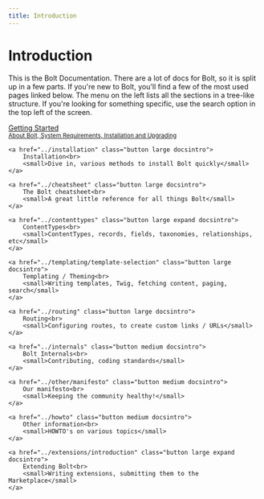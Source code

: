 ```yaml
---
title: Introduction
---
```

Introduction
============

This is the Bolt Documentation. There are a lot of docs for Bolt, so it is
split up in a few parts. If you're new to Bolt, you'll find a few of the most
used pages linked below. The menu on the left lists all the sections in a
tree-like structure. If you're looking for something specific, use the search
option in the top left of the screen.

<div class="docsintro">
    <a href="about" class="button large expand docsintro">
        Getting Started<br>
        <small>About Bolt, System Requirements, Installation and Upgrading</small>
    </a>

    <a href="../installation" class="button large docsintro">
        Installation<br>
        <small>Dive in, various methods to install Bolt quickly</small>
    </a>

    <a href="../cheatsheet" class="button large docsintro">
        The Bolt cheatsheet<br>
        <small>A great little reference for all things Bolt</small>
    </a>

    <a href="../contenttypes" class="button large expand docsintro">
        ContentTypes<br>
        <small>ContentTypes, records, fields, taxonomies, relationships, etc</small>
    </a>

    <a href="../templating/template-selection" class="button large docsintro">
        Templating / Theming<br>
        <small>Writing templates, Twig, fetching content, paging, search</small>
    </a>

    <a href="../routing" class="button large docsintro">
        Routing<br>
        <small>Configuring routes, to create custom links / URLs</small>
    </a>

    <a href="../internals" class="button medium docsintro">
        Bolt Internals<br>
        <small>Contributing, coding standards</small>
    </a>

    <a href="../other/manifesto" class="button medium docsintro">
        Our manifesto<br>
        <small>Keeping the community healthy!</small>
    </a>

    <a href="../howto" class="button medium docsintro">
        Other information<br>
        <small>HOWTO's on various topics</small>
    </a>

    <a href="../extensions/introduction" class="button large expand docsintro">
        Extending Bolt<br>
        <small>Writing extensions, submitting them to the Marketplace</small>
    </a>
</div>
